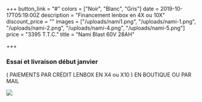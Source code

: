 +++
button_link = "#"
colors = ["Noir", "Blanc", "Gris"]
date = 2019-10-17T05:19:00Z
description = "Financement lenbox en 4X ou 10X"
discount_price = ""
images = ["/uploads/nami1.png", "/uploads/nami-1.png", "/uploads/nami-2.png", "/uploads/nami-4.png", "/uploads/nami-5.png"]
price = "3395 T.T.C."
title = "Nami Blast 60V 28AH"

+++
### Essai et livraison début janvier

( PAIEMENTS PAR CRÉDIT LENBOX EN X4 ou X10 ) EN BOUTIQUE OU PAR MAIL 

![](/uploads/sans-titre-6.png)